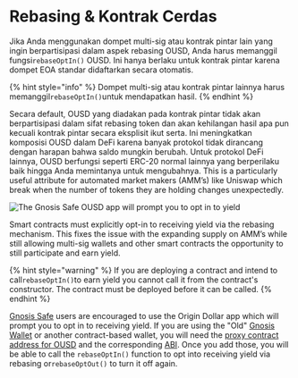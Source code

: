# Rebasing & Kontrak Cerdas

Jika Anda menggunakan dompet multi-sig atau kontrak pintar lain yang ingin berpartisipasi dalam aspek rebasing OUSD, Anda harus memanggil fungsi`rebaseOptIn()` OUSD. Ini hanya berlaku untuk kontrak pintar karena dompet EOA standar didaftarkan secara otomatis.

{% hint style="info" %}
Dompet multi-sig atau kontrak pintar lainnya harus memanggil`rebaseOptIn()`untuk mendapatkan hasil.
{% endhint %}

Secara default, OUSD yang diadakan pada kontrak pintar tidak akan berpartisipasi dalam sifat rebasing token dan akan kehilangan hasil apa pun kecuali kontrak pintar secara eksplisit ikut serta. Ini meningkatkan komposisi OUSD dalam DeFi karena banyak protokol tidak dirancang dengan harapan bahwa saldo mungkin berubah. Untuk protokol DeFi lainnya, OUSD berfungsi seperti ERC-20 normal lainnya yang berperilaku baik hingga Anda memintanya untuk mengubahnya. This is a particularly useful attribute for automated market makers (AMM’s) like Uniswap which break when the number of tokens they are holding changes unexpectedly.

![The Gnosis Safe OUSD app will prompt you to opt in to yield](../../.gitbook/assets/ousd-app-in-gnosis-safe.png)

Smart contracts must explicitly opt-in to receiving yield via the rebasing mechanism. This fixes the issue with the expanding supply on AMM’s while still allowing multi-sig wallets and other smart contracts the opportunity to still participate and earn yield.

{% hint style="warning" %}
If you are deploying a contract and intend to call`rebaseOptIn()`to earn yield you cannot call it from the contract's constructor. The contract must be deployed before it can be called.
{% endhint %}

[Gnosis Safe](https://gnosis-safe.io) users are encouraged to use the Origin Dollar app which will prompt you to opt in to receiving yield. If you are using the "Old" [Gnosis Wallet](https://github.com/gnosis/MultiSigWallet) or another contract-based wallet, you will need the [proxy contract address for OUSD](../../smart-contracts/registry.md) and the corresponding [ABI](https://api.etherscan.io/api?module=contract\&action=getabi\&address=0x1ae95dd4eeae7ed03da79856c2d44ffa3318f805). Once you add those, you will be able to call the `rebaseOptIn()` function to opt into receiving yield via rebasing or`rebaseOptOut()` to turn it off again.



